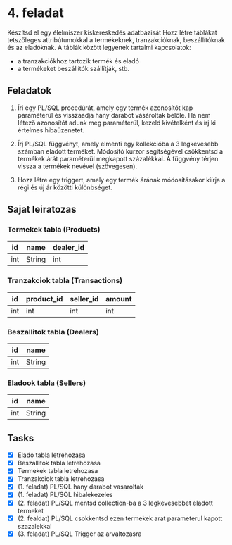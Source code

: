 # 4. feladat

Készítsd el egy élelmiszer kiskereskedés adatbázisát
Hozz létre táblákat tetszőleges attribútumokkal a termékeknek, tranzakcióknak, beszállítóknak és az eladóknak.
A táblák között legyenek tartalmi kapcsolatok:
-  a tranzakciókhoz tartozik termék és eladó
- a termékeket beszállítók szállítják, stb.

## Feladatok

1. Íri egy PL/SQL procedúrát, amely egy termék azonosítót kap paraméterül és visszaadja hány darabot vásároltak belőle. Ha nem létező azonosítót adunk meg paraméterül, kezeld kivételként és írj ki értelmes hibaüzenetet.

2. Írj PL/SQL függvényt, amely elmenti egy kollekcióba a 3 legkevesebb számban eladott terméket. Módosító kurzor segítségével csökkentsd a termékek árát paraméterül megkapott százalékkal. A függvény térjen vissza a termékek nevével (szövegesen).

3. Hozz létre egy triggert, amely egy termék árának módosításakor kiírja a régi és új ár közötti különbséget.

## Sajat leiratozas

### Termekek tabla (Products)

| id | name | dealer_id |
|----|------|--------|
|int|String|int|

### Tranzakciok tabla (Transactions)

| id | product_id | seller_id | amount |
|----|------|--------|---------------|
|int|int|int|int|

### Beszallitok tabla (Dealers)

| id | name |
|----|------|
|int|String|

### Eladook tabla (Sellers)

| id | name |
|----|------|
|int|String|

## Tasks

- [x] Elado tabla letrehozasa
- [x] Beszallitok tabla letrehozasa
- [x] Termekek tabla letrehozasa
- [x] Tranzakciok tabla letrehozasa
- [x] (1. feladat) PL/SQL hany darabot vasaroltak
- [x] (1. feladat) PL/SQL hibalekezeles
- [x] (2. feladat) PL/SQL mentsd collection-ba a 3 legkevesebbet eladott termeket
- [x] (2. fealdat) PL/SQL csokkentsd ezen termekek arat parameterul kapott szazalekkal
- [x] (3. feladat) PL/SQL Trigger az arvaltozasra 